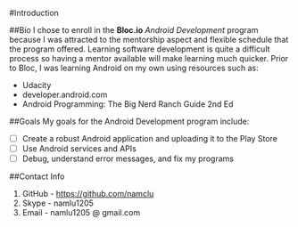 #Introduction

##Bio
I chose to enroll in the **Bloc.io** *Android Development* program because I was attracted to the mentorship aspect and flexible schedule that the program offered. Learning software development is quite a difficult process so having a mentor available will make learning much quicker. Prior to Bloc, I was learning Android on my own using resources such as:
* Udacity
* developer.android.com
* Android Programming: The Big Nerd Ranch Guide 2nd Ed

##Goals
My goals for the Android Development program include:
- [ ] Create a robust Android application and uploading it to the Play Store
- [ ] Use Android services and APIs
- [ ] Debug, understand error messages, and fix my programs

##Contact Info
1. GitHub - https://github.com/namclu
2. Skype - namlu1205
3. Email - namlu1205 @ gmail.com

